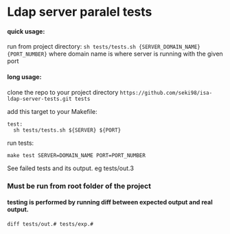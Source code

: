 # Ldap server paralel tests

#### quick usage:
  run from project directory:
  `sh tests/tests.sh {SERVER_DOMAIN_NAME} {PORT_NUMBER}`
  where domain name is where server is running with the given port

#### long usage:
  clone the repo to your project directory
  `https://github.com/seki98/isa-ldap-server-tests.git tests`

  add this target to your Makefile:
  ```
  test:
    sh tests/tests.sh ${SERVER} ${PORT}
  ```

  run tests:

  `make test SERVER=DOMAIN_NAME PORT=PORT_NUMBER`

  See failed tests and its output. eg tests/out.3

### Must be run from root folder of the project

#### testing is performed by running diff between expected output and real output. 
  `diff tests/out.# tests/exp.#`

